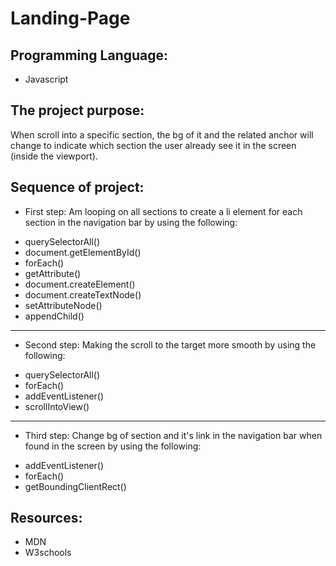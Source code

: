 # Landing-Page

Programming Language:
----------------------
- Javascript

The project purpose:
--------------------
When scroll into a specific section, the bg of it and the related anchor will change to indicate which section the user already see it in the screen (inside the viewport).

Sequence of project:
---------------------
* First step:
Am looping on all sections to create a li element for each section in the navigation bar by using the following:
- querySelectorAll()
- document.getElementById()
- forEach()
- getAttribute()
- document.createElement()
- document.createTextNode()
- setAttributeNode()
- appendChild()
-----------------------------
* Second step:
Making the scroll to the target more smooth by using the following:
- querySelectorAll()
- forEach()
- addEventListener()
- scrollIntoView()
-----------------------------
* Third step:
Change bg of section and it's link in the navigation bar when found in the screen by using the following:
- addEventListener()
- forEach()
- getBoundingClientRect()

Resources:
----------
- MDN
- W3schools

